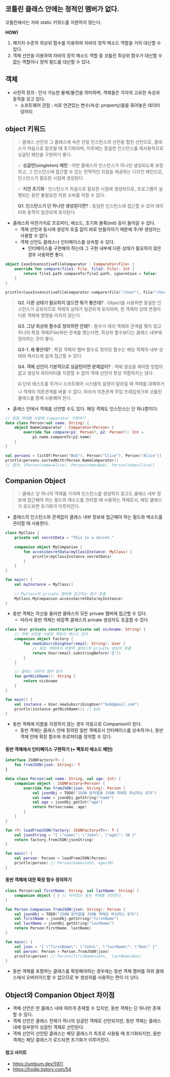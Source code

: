 ## 코틀린 클래스 안에는 정적인 멤버가 없다.
코틀린에서는 자바 static 키워드를 지원하지 않는다.

**HOW)**
1. 패키지 수준의 최상위 함수를 이용하여 자바의 정적 메소드 역할을 거의 대신할 수 있다.
2. 객체 선언을 이용하여 자바의 정적 메소드 역할 중 코틀린 최상위 함수가 대신할 수 없는 역할이나 정적 필드를 대신할 수 있다.

## 객체
- 사전적 정의 : 인식 가능한 물체/물건을 의미하며, 객체들은 각자의 고유한 속성과 동작을 갖고 있다.
  - 소프트웨어 관점 : 서로 연관있는 변수(속성: property)들을 묶어놓은 데이터 덩어리

## object 키워드

> 💡 클래스 선언과 그 클래스에 속한 단일 인스턴스의 선언을 합친 선언으로, 클래스가 처음으로 참조될 때 초기화되며, 이후에는 동일한 인스턴스를 재사용하므로 싱글턴 패턴을 구현하기 좋다.

> ✅ **싱글턴(singleton) 패턴** : 어떤 클래스의 인스턴스가 하나만 생성되도록 보장하고, 그 인스턴스에 접근할 수 있는 전역적인 지점을 제공하는 디자인 패턴으로, 인스턴스가 필요한 시점에 생성된다.
>
> ✅ **지연 초기화** : 인스턴스가 처음으로 필요한 시점에 생성되므로, 프로그램이 실행되는 동안 불필요한 자원 소비를 피할 수 있다.

> **Q1. 인스턴스가 단 하나만 생성된다면?** : 동일한 인스턴스에 접근할 수 있어 데이터와 동작이 일관되게 유지된다.

- 클래스와 마찬가지로 프로퍼티, 메소드, 초기화 블록(init) 등이 들어갈 수 있다.
  - 객체 선언과 동시에 생성자 호출 없이 바로 만들어지기 때문에 주/부 생성자는 사용할 수 없다.
  - 객체 선언도 클래스나 인터페이스를 상속할 수 있다.
    - 인터페이스를 구현해야 하는데 그 구현 내부에 다른 상태가 필요하지 않은 경우 사용하면 좋다.
```kotlin
object CaseInsensitiveFileComparator : Comparator<File> {
    override fun compare(file1: File, file2: File): Int {
        return file1.path.compareTo(file2.path, ignoreCase = false)
    }
}

println(CaseInsensitiveFileComparator.compare(File("/User"), File("/User"))) // 0
```

> **Q2. 다른 상태가 필요하지 않으면 뭐가 좋은데?** : Object를 사용하면 동일한 인스턴스가 공유되므로 객체의 상태가 일관되게 유지되며, 한 객체의 상태 변경이 다른 객체에 영향을 미치지 않는다.

> **Q3. 그냥 최상위 함수로 정의하면 안돼?** : 함수가 여러 객체와 관계를 맺지 않고 하나의 특정 객체(File)와만 관계를 맺는다면, 최상위 함수보다는 클래스 내부에 정의하는 것이 좋다.
> 
> **Q3-1. 왜 좋은데?** : 특정 객체의 멤버 함수로 정의된 함수는 해당 객체의 내부 상태와 메서드에 쉽게 접근할 수 있다.

> **Q4. 객체 선언이 기본적으로 싱글턴이면 문제없어?** : 객체 생성을 제어할 방법이 없고 생성자 파라미터를 지정할 수 없어 객체 선언이 항상 적합하지는 않다.
>
> ☑️ 단위 테스트를 하거나 소프트웨어 시스템의 설정이 달라질 때 객체를 대체하거나 객체의 의존관계를 바꿀 수 없다. 따라서 의존관계 주입 프레임워크와 코틀린 클래스를 함께 사용해야 한다.

- 클래스 안에서 객체를 선언할 수도 있다. 해당 객체도 인스턴스는 단 하나뿐이다.
```kotlin
// 중첩 객체를 사용해 Comparator 구현하기
data class Person(val name: String) {
    object NameComparator : Comparator<Person> {
        override fun compare(p1: Person?, p2: Person?): Int =
            p1.name.compareTo(p2.name)
    }
}

val persons = listOf(Person("Bob"), Person("Clice"), Person("Alice"))
println(persons.sortedWith(Person.NameComparator))
// 결과: [Person(name=Alice), Person(name=Bob), Person(name=Clice)]
```

## Companion Object

> 💡 클래스 당 하나의 객체를 가지며 인스턴스를 생성하지 않고도 클래스 내부 정보에 접근해야 하는 필드와 메소드를 관리할 때 사용하는 객체로서, 해당 클래스가 로드되면 초기화가 이루어진다. 

- 클래스의 인스턴스와 관계없이 클래스 내부 정보에 접근해야 하는 필드와 메소드를 관리할 때 사용한다.
```kotlin
class MyClass {
    private val secretData = "This is a secret."
  
    companion object MyCompanion {
        fun accessSecretData(myClassInstance: MyClass) {
            println(myClassInstance.secretData)
        }
    }
}

fun main() {
    val myInstance = MyClass()
  
    // MyClass의 private 멤버에 접근하는 함수 호출
    MyClass.MyCompanion.accessSecretData(myInstance)
}
```
- 동반 객체는 자신을 둘러싼 클래스의 모든 private 멤버에 접근할 수 있다. 
  - 따라서 동반 객체는 바깥쪽 클래스의 private 생성자도 호출할 수 있다.
```kotlin
class User private constructor(private val nickname: String) {
    // 객체 선언을 사용한 팩토리 메소드 정의
    companion object Factory {
        fun newSubscribingUser(email: String): User {
            // 동반 객체에서 바깥쪽 클래스의 private 생성자 호출
            return User(email.substringBefore('@'))
        }
    }

    // 클래스 내부의 멤버 함수
    fun getNickName(): String {
        return nickname
    }
}

fun main() {
    val instance = User.newSubscribingUser("bob@gmail.com")
    println(instance.getNickName()) // bob
}
```

- 동반 객체에 이름을 지정하지 않는 경우 자동으로 Companion이 된다.
  - 동반 객체는 클래스 안에 정의된 일반 객체로서 인터페이스를 상속하거나, 동반 객체 안에 확장 함수와 프로퍼티를 정의할 수 있다.

#### 동반 객체에서 인터페이스 구현하기 (+ 팩토리 메소드 패턴)
```kotlin
interface JSONFactory<T> {
    fun fromJSON(json: String): T
}

data class Person(val name: String, val age: Int) {
    companion object : JSONFactory<Person> {
        override fun fromJSON(json: String): Person {
            val jsonObj = TODO("JSON 문자열을 JSON 객체로 파싱하는 로직")
            val name = jsonObj.getString("name")
            val age = jsonObj.getInt("age")
            return Person(name, age)
        }
    }
}

fun <T> loadFromJSON(factory: JSONFactory<T>): T {
    val jsonString = "{ \"name\": \"John\", \"age\": 30 }"
    return factory.fromJSON(jsonString)
}

fun main() {
    val person: Person = loadFromJSON(Person)
    println(person) // Person(name=John, age=30)
}
```

#### 동반 객체에 대한 확장 함수 정의하기
```kotlin
class Person(val firstName: String, val lastName: String) {
    companion object { } // 비어있는 동반 객체를 선언한다.
}

fun Person.Companion.fromJSON(json: String): Person {
    val jsonObj = TODO("JSON 문자열을 JSON 객체로 파싱하는 로직")
    val firstName = jsonObj.getString("firstName")
    val lastName = jsonObj.getString("lastName")
    return Person(firstName, lastName)
}

fun main() {
    val json = "{ \"firstName\": \"John\", \"lastName\": \"Doe\" }"
    val person: Person = Person.fromJSON(json)
    println(person) // Person(firstName=John, `lastName=Doe)
}
```

- 동반 객체를 포함하는 클래스를 확장해야하는 경우에는 동반 객체 멤버를 하위 클래스에서 오버라이드할 수 없으므로 부 생성자를 사용하는 편이 더 낫다.

## Object와 Companion Object 차이점
- 객체 선언은 한 클래스 내에 여러개 존재할 수 있지만, 동반 객체는 단 하나만 존재할 수 있다.
- 객체 선언은 클래스 전체가 하나의 싱글턴 객체로 선언되지만, 동반 객체는 클래스 내에 일부분이 싱글턴 객체로 선언된다.
- 객체 선언이 선언된 클래스는 해당 클래스가 최초로 사용될 때 초기화되지만, 동반 객체는 해당 클래스가 로드되면 초기화가 이루어진다.

#### 참고 사이트
- https://umbum.dev/597/
- https://hodie.tistory.com/54